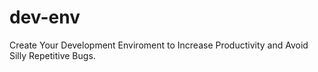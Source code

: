 # dev-env
Create Your Development Enviroment to Increase Productivity and Avoid Silly Repetitive Bugs.  
